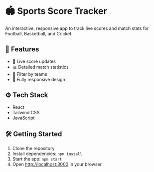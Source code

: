 # 🏟️ Sports Score Tracker

An interactive, responsive app to track live scores and match stats for Football, Basketball, and Cricket.

## 🚀 Features
- 🔢 Live score updates
- 📊 Detailed match statistics
- 🎯 Filter by teams
- 📱 Fully responsive design

## ⚙️ Tech Stack
- React  
- Tailwind CSS  
- JavaScript

## 🛠️ Getting Started
1. Clone the repository  
2. Install dependencies: `npm install`  
3. Start the app: `npm start`  
4. Open [http://localhost:3000](http://localhost:3000) in your browser
